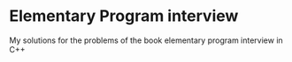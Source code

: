 # Elementary Program interview

  My solutions for the problems of the book elementary program interview in C++
